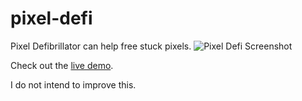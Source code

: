 # pixel-defi
Pixel Defibrillator can help free stuck pixels.
![Pixel Defi Screenshot](https://user-images.githubusercontent.com/53775955/159672970-b9f60f19-a1d3-4362-994b-3f8ee9b1bef4.png)


Check out the [live demo](https://codeassemblingchicken.github.io/pixel-defi/).

I do not intend to improve this.

